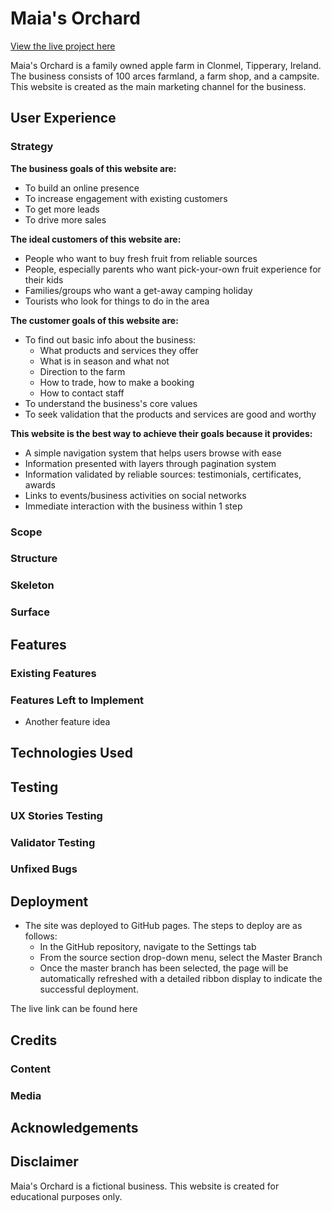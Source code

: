 # Maia's Orchard
[View the live project here]()

  Maia's Orchard is a family owned apple farm in Clonmel, Tipperary, Ireland. The business consists of 100 arces farmland, a farm shop, and a campsite. This website is created as the main marketing channel for the business.

## User Experience
### Strategy
  __The business goals of this website are:__
  - To build an online presence
  - To increase engagement with existing customers
  - To get more leads
  - To drive more sales

  __The ideal customers of this website are:__
  - People who want to buy fresh fruit from reliable sources
  - People, especially parents who want pick-your-own fruit experience for their kids
  - Families/groups who want a get-away camping holiday
  - Tourists who look for things to do in the area

  __The customer goals of this website are:__
  - To find out basic info about the business:
    - What products and services they offer
    - What is in season and what not
    - Direction to the farm
    - How to trade, how to make a booking
    - How to contact staff
  - To understand the business's core values
  - To seek validation that the products and services are good and worthy

  __This website is the best way to achieve their goals because it provides:__
  - A simple navigation system that helps users browse with ease
  - Information presented with layers through pagination system
  - Information validated by reliable sources: testimonials, certificates, awards
  - Links to events/business activities on social networks
  - Immediate interaction with the business within 1 step

### Scope

### Structure

### Skeleton

### Surface

## Features 

### Existing Features


### Features Left to Implement

- Another feature idea

## Technologies Used

## Testing 
### UX Stories Testing

### Validator Testing 


### Unfixed Bugs


## Deployment

- The site was deployed to GitHub pages. The steps to deploy are as follows: 
  - In the GitHub repository, navigate to the Settings tab 
  - From the source section drop-down menu, select the Master Branch
  - Once the master branch has been selected, the page will be automatically refreshed with a detailed ribbon display to indicate the successful deployment. 

The live link can be found here 


## Credits 

### Content 

### Media

## Acknowledgements

## Disclaimer
  Maia's Orchard is a fictional business. This website is created for educational purposes only.
